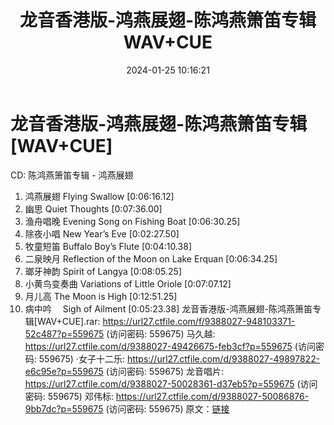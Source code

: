 ﻿---
title: 龙音香港版-鸿燕展翅-陈鸿燕箫笛专辑WAV+CUE
date: 2024-01-25 10:16:21
categories: 古典音乐、新世纪、纯音雅乐
tags: 纯音雅乐
---
# 龙音香港版-鸿燕展翅-陈鸿燕箫笛专辑[WAV+CUE]

CD: 陈鸿燕箫笛专辑 - 鸿燕展翅
01. 鸿燕展翅 Flying Swallow [0:06:16.12]
02. 幽思 Quiet Thoughts [0:07:36.00]
03. 渔舟唱晚 Evening Song on Fishing Boat [0:06:30.25]
04. 除夜小唱 New Year’s Eve [0:02:27.50]
05. 牧童短笛 Buffalo Boy’s Flute [0:04:10.38]
06. 二泉映月 Reflection of the Moon on Lake Erquan [0:06:34.25]
07. 瑯牙神韵 Spirit of Langya [0:08:05.25]
08. 小黄鸟变奏曲 Variations of Little Oriole [0:07:07.12]
09. 月儿高 The Moon is High [0:12:51.25]
10. 病中吟　 Sigh of Ailment [0:05:23.38]
龙音香港版-鸿燕展翅-陈鸿燕箫笛专辑[WAV+CUE].rar: https://url27.ctfile.com/f/9388027-948103371-52c487?p=559675
(访问密码: 559675)
马久越: https://url27.ctfile.com/d/9388027-49426675-feb3cf?p=559675
(访问密码: 559675)
·女子十二乐: https://url27.ctfile.com/d/9388027-49897822-e6c95e?p=559675
(访问密码: 559675)
龙音唱片: https://url27.ctfile.com/d/9388027-50028361-d37eb5?p=559675
(访问密码: 559675)
邓伟标: https://url27.ctfile.com/d/9388027-50086876-9bb7dc?p=559675
(访问密码: 559675)
原文：[链接](https://blog.sina.com.cn/s/blog_1647c7e76010314ai.html)